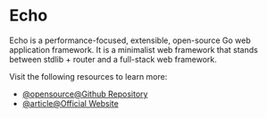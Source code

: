 # Echo

Echo is a performance-focused, extensible, open-source Go web application framework. It is a minimalist web framework that stands between stdlib + router and a full-stack web framework.

Visit the following resources to learn more:

- [@opensource@Github Repository](https://github.com/labstack/echo)
- [@article@Official Website](https://echo.labstack.com/)
